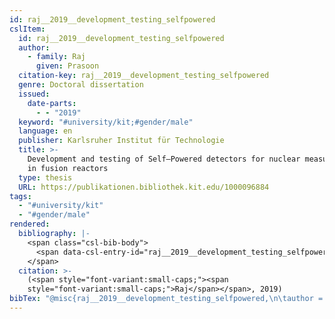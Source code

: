 ```yaml
---
id: raj__2019__development_testing_selfpowered
cslItem:
  id: raj__2019__development_testing_selfpowered
  author:
    - family: Raj
      given: Prasoon
  citation-key: raj__2019__development_testing_selfpowered
  genre: Doctoral dissertation
  issued:
    date-parts:
      - - "2019"
  keyword: "#university/kit;#gender/male"
  language: en
  publisher: Karlsruher Institut für Technologie
  title: >-
    Development and testing of Self‒Powered detectors for nuclear measurements
    in fusion reactors
  type: thesis
  URL: https://publikationen.bibliothek.kit.edu/1000096884
tags:
  - "#university/kit"
  - "#gender/male"
rendered:
  bibliography: |-
    <span class="csl-bib-body">
      <span data-csl-entry-id="raj__2019__development_testing_selfpowered" class="csl-entry"><span class='author-bib'>Raj</span>. <span class='date-bib'>(2019)</span>. <span class='title'><i><b><span style="font-style:normal;">Development and testing of Self‒Powered detectors for nuclear measurements in fusion reactors</span></b></i></span> [Doctoral dissertation, Karlsruher Institut für Technologie]. <span class='URL'><a href='https://publikationen.bibliothek.kit.edu/1000096884'>LINK</a></span></span>
    </span>
  citation: >-
    (<span style="font-variant:small-caps;"><span
    style="font-variant:small-caps;">Raj</span></span>, 2019)
bibTex: "@misc{raj__2019__development_testing_selfpowered,\n\tauthor = {Raj, Prasoon},\n\tyear = {2019},\n\tschool = {Karlsruher Institut f{\\\" u}r Technologie},\n\ttitle = {Development and testing of {SelfPowered} detectors for nuclear measurements in fusion reactors},\n\ttype = {Doctoral dissertation},\n\turl = {https://publikationen.bibliothek.kit.edu/1000096884},\n}\n\n"
---
```

